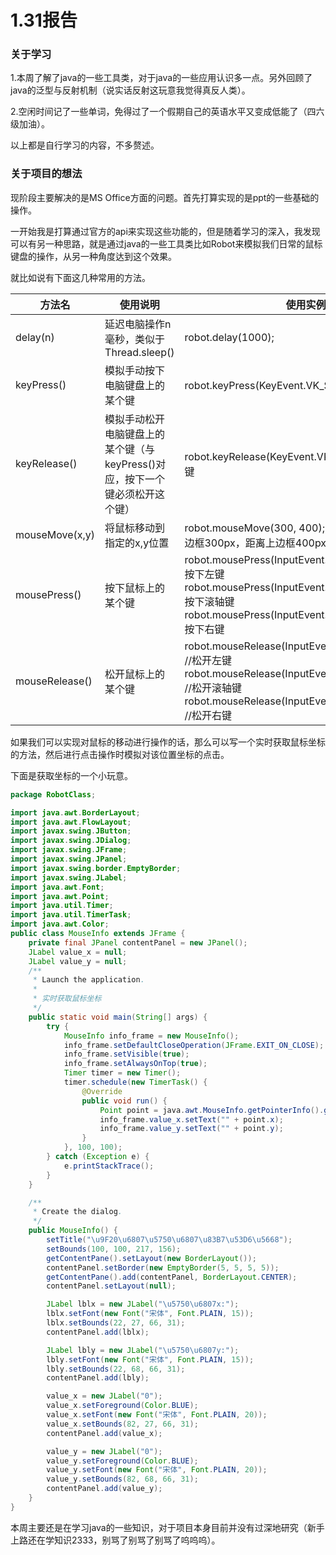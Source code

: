 # 1.31报告

### 关于学习

1.本周了解了java的一些工具类，对于java的一些应用认识多一点。另外回顾了java的泛型与反射机制（说实话反射这玩意我觉得真反人类）。

2.空闲时间记了一些单词，免得过了一个假期自己的英语水平又变成低能了（四六级加油）。

以上都是自行学习的内容，不多赘述。

### 关于项目的想法

现阶段主要解决的是MS Office方面的问题。首先打算实现的是ppt的一些基础的操作。

一开始我是打算通过官方的api来实现这些功能的，但是随着学习的深入，我发现可以有另一种思路，就是通过java的一些工具类比如Robot来模拟我们日常的鼠标键盘的操作，从另一种角度达到这个效果。

就比如说有下面这几种常用的方法。

| 方法名         | 使用说明                                                     | 使用实例                                                     |
| -------------- | ------------------------------------------------------------ | ------------------------------------------------------------ |
| delay(n)       | 延迟电脑操作n毫秒，类似于Thread.sleep()                      | robot.delay(1000);                                           |
| keyPress()     | 模拟手动按下电脑键盘上的某个键                               | robot.keyPress(KeyEvent.VK_SPACE); //按下空格键              |
| keyRelease()   | 模拟手动松开电脑键盘上的某个键（与keyPress()对应，按下一个键必须松开这个键） | robot.keyRelease(KeyEvent.VK_SPACE); //松开空格键            |
| mouseMove(x,y) | 将鼠标移动到指定的x,y位置                                    | robot.mouseMove(300, 400); //将鼠标移动到距离左边框300px，距离上边框400px的位置 |
| mousePress()   | 按下鼠标上的某个键                                           | robot.mousePress(InputEvent.BUTTON1_MASK); //按下左键 robot.mousePress(InputEvent.BUTTON2_MASK); //按下滚轴键robot.mousePress(InputEvent.BUTTON3_MASK); //按下右键 |
| mouseRelease() | 松开鼠标上的某个键                                           | robot.mouseRelease(InputEvent.BUTTON1_MASK); //松开左键 robot.mouseRelease(InputEvent.BUTTON2_MASK); //松开滚轴键robot.mouseRelease(InputEvent.BUTTON3_MASK); //松开右键 |

如果我们可以实现对鼠标的移动进行操作的话，那么可以写一个实时获取鼠标坐标的方法，然后进行点击操作时模拟对该位置坐标的点击。

下面是获取坐标的一个小玩意。

~~~java
package RobotClass;

import java.awt.BorderLayout;
import java.awt.FlowLayout;
import javax.swing.JButton;
import javax.swing.JDialog;
import javax.swing.JFrame;
import javax.swing.JPanel;
import javax.swing.border.EmptyBorder;
import javax.swing.JLabel;
import java.awt.Font;
import java.awt.Point;
import java.util.Timer;
import java.util.TimerTask;
import java.awt.Color;
public class MouseInfo extends JFrame {
    private final JPanel contentPanel = new JPanel();
    JLabel value_x = null;
    JLabel value_y = null;
    /**
     * Launch the application.
     *
     * 实时获取鼠标坐标
     */
    public static void main(String[] args) {
        try {
            MouseInfo info_frame = new MouseInfo();
            info_frame.setDefaultCloseOperation(JFrame.EXIT_ON_CLOSE);
            info_frame.setVisible(true);
            info_frame.setAlwaysOnTop(true);
            Timer timer = new Timer();
            timer.schedule(new TimerTask() {
                @Override
                public void run() {
                    Point point = java.awt.MouseInfo.getPointerInfo().getLocation();
                    info_frame.value_x.setText("" + point.x);
                    info_frame.value_y.setText("" + point.y);
                }
            }, 100, 100);
        } catch (Exception e) {
            e.printStackTrace();
        }
    }

    /**
     * Create the dialog.
     */
    public MouseInfo() {
        setTitle("\u9F20\u6807\u5750\u6807\u83B7\u53D6\u5668");
        setBounds(100, 100, 217, 156);
        getContentPane().setLayout(new BorderLayout());
        contentPanel.setBorder(new EmptyBorder(5, 5, 5, 5));
        getContentPane().add(contentPanel, BorderLayout.CENTER);
        contentPanel.setLayout(null);

        JLabel lblx = new JLabel("\u5750\u6807x:");
        lblx.setFont(new Font("宋体", Font.PLAIN, 15));
        lblx.setBounds(22, 27, 66, 31);
        contentPanel.add(lblx);

        JLabel lbly = new JLabel("\u5750\u6807y:");
        lbly.setFont(new Font("宋体", Font.PLAIN, 15));
        lbly.setBounds(22, 68, 66, 31);
        contentPanel.add(lbly);

        value_x = new JLabel("0");
        value_x.setForeground(Color.BLUE);
        value_x.setFont(new Font("宋体", Font.PLAIN, 20));
        value_x.setBounds(82, 27, 66, 31);
        contentPanel.add(value_x);

        value_y = new JLabel("0");
        value_y.setForeground(Color.BLUE);
        value_y.setFont(new Font("宋体", Font.PLAIN, 20));
        value_y.setBounds(82, 68, 66, 31);
        contentPanel.add(value_y);
    }
}

~~~

本周主要还是在学习java的一些知识，对于项目本身目前并没有过深地研究（新手上路还在学知识2333，别骂了别骂了别骂了呜呜呜）。